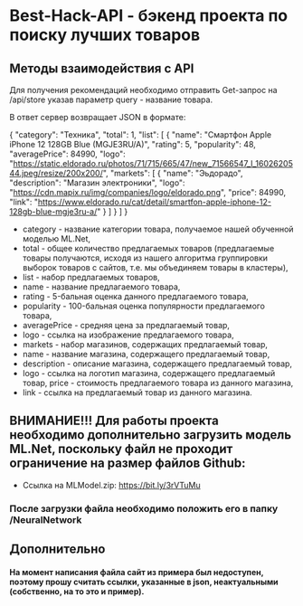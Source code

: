 # Best-Hack-API - бэкенд проекта по поиску лучших товаров

## Методы взаимодействия с API
Для получения рекомендаций необходимо отправить Get-запрос на /api/store указав параметр query - название товара.

В ответ сервер возвращает JSON в формате:

{ "category": "Техника", "total": 1, "list": [ { "name": "Смартфон Apple iPhone 12 128GB Blue (MGJE3RU/A)", "rating": 5, "popularity": 48, "averagePrice": 84990, "logo": "https://static.eldorado.ru/photos/71/715/665/47/new_71566547_l_1602620544.jpeg/resize/200x200/", "markets": [ { "name": "Эьдорадо", "description": "Магазин электроники", "logo": "https://cdn.mapix.ru/img/companies/logo/eldorado.png", "price": 84990, "link": "https://www.eldorado.ru/cat/detail/smartfon-apple-iphone-12-128gb-blue-mgje3ru-a/" } ] } ] }

- category - название категории товара, получаемое нашей обученной моделью ML.Net,
- total - общее количество предлагаемых товаров (предлагаемые товары получаются, исходя из нашего алгоритма группировки выборок товаров с сайтов, т.е. мы объединяем товары в кластеры),
- list - набор предлагаемых товаров,
- name - название предлагаемого товара,
- rating - 5-бальная оценка данного предлагаемого товара,
- popularity - 100-бальная оценка популярности предлагаемого товара,
- averagePrice - средняя цена за предлагаемый товар,
- logo - ссылка на изображение предлагаемого товара,
- markets - набор магазинов, содержащих предлагаемый товар,
- name - название магазина, содержащего предлагаемый товар,
- description - описание магазина, содержащего предлагаемый товар,
- logo - ссылка на логотип магазина, содержащего предлагаемый товар, price - стоимость предлагаемого товара из данного магазина,
- link - ссылка на предлагаемый товар из данного магазина.

## ВНИМАНИЕ!!! Для работы проекта необходимо дополнительно загрузить модель ML.Net, поскольку файл не проходит ограничение на размер файлов Github: 
* Ссылка на MLModel.zip: https://bit.ly/3rVTuMu
### После загрузки файла необходимо положить его в папку /NeuralNetwork

## Дополнительно
####  На момент написания файла сайт из примера был недоступен, поэтому прошу считать ссылки, указанные в json, неактуальными (собственно, на то это и пример).
